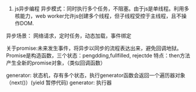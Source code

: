 1. js异步编程
异步模式：同时执行多个任务，不阻塞。由于js是单线程。利用多核能力，web worker允许js创建多个线程，但子线程受控于主线程，且不操作DOM.

异步场景： 网络请求，定时任务，动态加载，事件绑定

关于promise:未来发生事件，将异步以同步的流程表达出来，避免回调地狱。
            Promise是构造函数，三个状态：pengdding,fullfilled, rejectde
    特点：then方法产生全新的promise对象，（类似回调函数）

generator: 状态机，存有多个状态，执行generator函数会返回一个遍历器对象（next()）(yield 暂停代码)
    generator: 执行器




